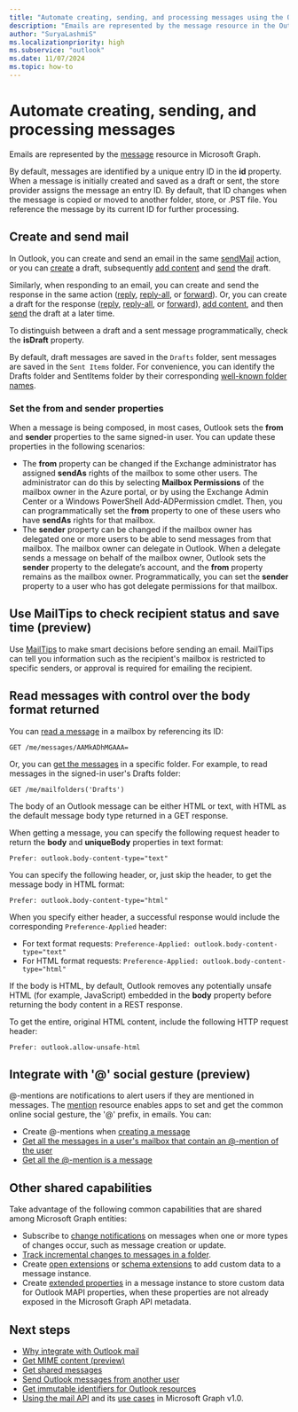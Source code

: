 ```yaml
---
title: "Automate creating, sending, and processing messages using the Outlook mail API"
description: "Emails are represented by the message resource in the Outlook mail API in Microsoft Graph. You can create and send mail, check recipient status, and more."
author: "SuryaLashmiS"
ms.localizationpriority: high
ms.subservice: "outlook"
ms.date: 11/07/2024
ms.topic: how-to
---
```


# Automate creating, sending, and processing messages

Emails are represented by the [message](/graph/api/resources/message) resource in Microsoft Graph.

By default, messages are identified by a unique entry ID in the **id** property. When a message is initially created and saved as a draft or sent, the store provider assigns the message an entry ID. By default, that ID changes when the message is copied or moved to another folder, store, or .PST file. You reference the message by its current ID for further processing.

## Create and send mail

In Outlook, you can create and send an email in the same [sendMail](/graph/api/user-sendmail) action, or you can [create](/graph/api/user-post-messages) a draft, subsequently [add content](/graph/api/message-update) and [send](/graph/api/message-send) the draft.

Similarly, when responding to an email, you can create and send the response in the same action ([reply](/graph/api/message-reply), [reply-all](/graph/api/message-replyall), or [forward](/graph/api/message-forward)). Or, you can create a draft for the response ([reply](/graph/api/message-createreply), [reply-all](/graph/api/message-createreplyall), or [forward](/graph/api/message-createforward)), [add content](/graph/api/message-update), and then [send](/graph/api/message-send) the draft at a later time.

To distinguish between a draft and a sent message programmatically, check the **isDraft** property.

By default, draft messages are saved in the `Drafts` folder, sent messages are saved in the `Sent Items` folder. For convenience, you can identify the Drafts folder and SentItems folder by their corresponding [well-known folder names](/graph/api/resources/mailfolder).

### Set the from and sender properties

When a message is being composed, in most cases, Outlook sets the **from** and **sender** properties to the same signed-in user. You can update these properties in the following scenarios:

- The **from** property can be changed if the Exchange administrator has assigned **sendAs** rights of the mailbox to some other users. The administrator can do this by selecting **Mailbox Permissions** of the mailbox owner in the Azure portal, or by using the Exchange Admin Center or a Windows PowerShell Add-ADPermission cmdlet. Then, you can programmatically set the **from** property to one of these users who have **sendAs** rights for that mailbox.
- The **sender** property can be changed if the mailbox owner has delegated one or more users to be able to send messages from that mailbox. The mailbox owner can delegate in Outlook. When a delegate sends a message on behalf of the mailbox owner, Outlook sets the **sender** property to the delegate’s account, and the **from** property remains as the mailbox owner. Programmatically, you can set the **sender** property to a user who has got delegate permissions for that mailbox.

## Use MailTips to check recipient status and save time (preview)

Use [MailTips](/graph/api/resources/mailtips) to make smart decisions before sending an email.
MailTips can tell you information such as the recipient's mailbox is restricted to specific senders, or approval is required for emailing the recipient.


## Read messages with control over the body format returned

You can [read a message](/graph/api/message-get) in a mailbox by referencing its ID:

<!-- {
  "blockType": "ignored",
  "sampleKeys": ["AAMkADhMGAAA="]
}-->
```http
GET /me/messages/AAMkADhMGAAA=
```

Or, you can [get the messages](/graph/api/user-list-messages) in a specific folder. For example, to read messages in the signed-in user's Drafts folder:

<!-- { "blockType": "ignored" } -->
```http
GET /me/mailfolders('Drafts')
```

The body of an Outlook message can be either HTML or text, with HTML as the default message body type returned in a GET response.

When getting a message, you can specify the following request header to return the **body** and **uniqueBody** properties in text format:

```http
Prefer: outlook.body-content-type="text"
```

You can specify the following header, or, just skip the header, to get the message body in HTML format:

```http
Prefer: outlook.body-content-type="html"
```

When you specify either header, a successful response would include the corresponding `Preference-Applied` header:

- For text format requests: `Preference-Applied: outlook.body-content-type="text"`
- For HTML format requests: `Preference-Applied: outlook.body-content-type="html"`

If the body is HTML, by default, Outlook removes any potentially unsafe HTML (for example, JavaScript) embedded in the **body** property before returning the body content in a REST response.

To get the entire, original HTML content, include the following HTTP request header:

```http
Prefer: outlook.allow-unsafe-html
```

## Integrate with '@' social gesture (preview)

@-mentions are notifications to alert users if they are mentioned in messages. The [mention](/graph/api/resources/mention) resource enables apps to set and get the common online social gesture, the '@' prefix, in emails.
You can:

- Create @-mentions when [creating a message](/graph/api/user-post-messages#request-2)
- [Get all the messages in a user's mailbox that contain an @-mention of the user](/graph/api/user-list-messages#request-2)
- [Get all the @-mention is a message](/graph/api/message-get#request-2)

## Other shared capabilities

Take advantage of the following common capabilities that are shared among Microsoft Graph entities:

- Subscribe to [change notifications](/graph/api/resources/change-notifications-api-overview) on messages when one or more types of changes occur, such as message creation or update.
- [Track incremental changes to messages in a folder](delta-query-messages.md).
- Create [open extensions](extensibility-overview.md#open-extensions) or [schema extensions](extensibility-overview.md#schema-extensions) to add custom data to a message instance.
- Create [extended properties](/graph/api/resources/extended-properties-overview) in a message instance to store custom data for Outlook MAPI properties, when these properties are not already exposed in the Microsoft Graph API metadata.

## Next steps

- [Why integrate with Outlook mail](outlook-mail-concept-overview.md)
- [Get MIME content (preview)](outlook-get-mime-message.md)
- [Get shared messages](outlook-share-messages-folders.md)
- [Send Outlook messages from another user](outlook-send-mail-from-other-user.md)
- [Get immutable identifiers for Outlook resources](outlook-immutable-id.md)
- [Using the mail API](/graph/api/resources/mail-api-overview) and its [use cases](/graph/api/resources/mail-api-overview#common-use-cases) in Microsoft Graph v1.0.
